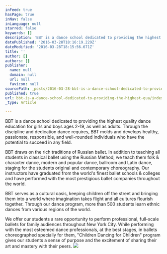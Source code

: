 ```yaml
---
inFeed: true
hasPage: true
inNav: false
inLanguage: null
starred: false
keywords: []
description: 'BBT is a dance school dedicated to providing the highest quality dance education for girls and boys ages 2-19, as well as adults. Through the discipline and dedication dance requires, BBT molds and develops healthy, passionate, responsible, and well-rounded individuals who have the potential to succeed in any field.'
datePublished: '2016-03-28T18:16:19.229Z'
dateModified: '2016-03-28T18:15:56.671Z'
title: ''
author: []
authors: []
publisher:
  name: null
  domain: null
  url: null
  favicon: null
sourcePath: _posts/2016-03-28-bbt-is-a-dance-school-dedicated-to-providing-the-highest-qua.md
published: true
url: bbt-is-a-dance-school-dedicated-to-providing-the-highest-qua/index.html
_type: Article

---
```

BBT is a dance school dedicated to providing the highest quality dance education for girls and boys ages 2-19, as well as adults. Through the discipline and dedication dance requires, BBT molds and develops healthy, passionate, responsible, and well-rounded individuals who have the potential to succeed in any field.

BBT draws on the rich traditions of Russian ballet. In addition to teaching all students in classical ballet using the Russian Method, we teach them folk & character dance, modern and popular dance, ballroom and Latin dance, staging for the students original and contemporary choreography. Our instructors have graduated from the world's finest ballet schools & colleges and have performed with the most prestigious ballet companies throughout the world.

BBT serves as a cultural oasis, keeping children off the street and bringing them into a world where imagination takes flight and all cultures flourish together. Through our dance program, more than 500 students learn ethnic dances from various regions of the world.

We offer our students a rare opportunity to perform professional, full-scale ballets for family audiences throughout New York City. While performing with the most esteemed dance professionals, at the best stages, in ballets choreographed specially for them, "Children Dancing for Children" program gives our students a sense of purpose and the excitement of sharing their art and mastery with their peers.
![](https://the-grid-user-content.s3-us-west-2.amazonaws.com/b5047cc0-0157-4fcf-aadc-f70ecde5f067.png)